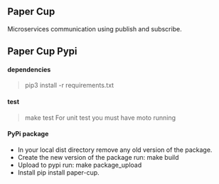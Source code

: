Paper Cup
--------

Microservices communication using publish and subscribe.

Paper Cup Pypi
--------

#### dependencies
> pip3 install -r requirements.txt

#### test
> make test
For unit test you must have moto running

#### PyPi package
- In your local dist directory remove any old version of the package.
- Create the new version of the package run: make build
- Upload to pypi run: make package_upload
- Install pip install paper-cup.
